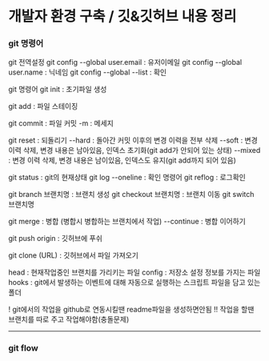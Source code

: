 # 개발자 환경 구축 / 깃&깃허브 내용 정리


### git 명령어
git 전역설정
git config --global user.email : 유저이메일
git config --global user.name : 닉네임
git config --global --list : 확인

git 명령어
git init			: 초기파일 생성

git add 			: 파일 스테이징

git commit 		: 파일 커밋
-m 			: 메세지

git reset 			: 되돌리기
--hard			: 돌아간 커밋 이후의 변경 이력을 전부 삭제
--soft			: 변경 이력 삭제, 변경 내용은 남아있음, 인덱스 초기화(git add가 안되어 있는 상태)
--mixed			: 변경 이력 삭제, 변경 내용은 남이있음, 인덱스도 유지(git add까지 되어 있음)

git status 		: git의 현재상태
git log --oneline 		: 확인 명령어
git reflog			: 로그확인

git branch 브랜치명	: 브랜치 생성
git checkout 브랜치명	: 브랜치 이동
git switch 브랜치명

git merge		: 병합 (병합시 병합하는 브랜치에서 작업)
--continue		: 병합 이어하기

git push origin		: 깃허브에 푸쉬

git clone (URL)		: 깃허브에서 파일 가져오기

head : 현재작업중인 브랜치를 가리키는 파일
config : 저장소 설정 정보를 가지는 파일
hooks : git에서 발생하는 이벤트에 대해 자동으로 실행하는 스크립트 파일을 담고 있는 폴더

!  git에서의 작업을 github로 연동시킬땐 readme파일을 생성하면안됨
!! 작업을 할땐 브랜치를 따로 주고 작업해야함(충돌문제)
- - -  
### git flow
